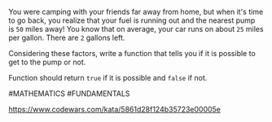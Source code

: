 You were camping with your friends far away from home, but when it's time to go back, you realize that your fuel is running out and the nearest pump is `50` miles away! You know that on average, your car runs on about `25` miles per gallon. There are `2` gallons left.

Considering these factors, write a function that tells you if it is possible to get to the pump or not.

Function should return `true` if it is possible and `false` if not.

#MATHEMATICS #FUNDAMENTALS

https://www.codewars.com/kata/5861d28f124b35723e00005e